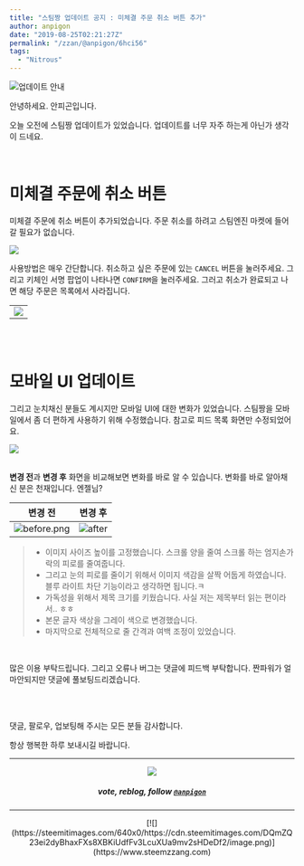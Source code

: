 ```yaml
---
title: "스팀짱 업데이트 공지 : 미체결 주문 취소 버튼 추가"
author: anpigon
date: "2019-08-25T02:21:27Z"
permalink: "/zzan/@anpigon/6hci56"
tags:
  - "Nitrous"
---
```

![업데이트 안내](https://files.steempeak.com/file/steempeak/anpigon/3aBL7xov-E1848BE185A5E186B8E18483E185A6E1848BE185B5E18490E185B320E1848BE185A1E186ABE18482E185A2.png)

안녕하세요. 안피곤입니다.

오늘 오전에 스팀짱 업데이트가 있었습니다. 업데이트를 너무 자주 하는게 아닌가 생각이 드네요.

<br>

# 미체결 주문에 취소 버튼

미체결 주문에 취소 버튼이 추가되었습니다. 주문 취소를 하려고 스팀엔진 마켓에 들어갈 필요가 없습니다. 

![](https://files.steempeak.com/file/steempeak/anpigon/94q4Jlpp-E18489E185B3E1848FE185B3E18485E185B5E186ABE18489E185A3E186BA202019-08-2520E1848BE185A9E1848CE185A5E186AB2010.29.39.png)

사용방법은 매우 간단합니다. 취소하고 싶은 주문에 있는 `CANCEL` 버튼을 눌러주세요. 그리고 키체인 서명 팝업이 나타나면 `CONFIRM`을 눌러주세요. 그러고 취소가 완료되고 나면 해당 주문은 목록에서 사라집니다.

||
|-|
|![](https://files.steempeak.com/file/steempeak/anpigon/4m2MDNwz-2019-08-252010-13-52.2019-08-252010_17_00.gif)|

<br>
<br>

# 모바일 UI 업데이트

그리고 눈치채신 분들도 계시지만 모바일 UI에 대한 변화가 있었습니다. 스팀짱을 모바일에서 좀 더 편하게 사용하기 위해 수정했습니다. 참고로 피드 목록 화면만 수정되었어요.

![](https://steemitimages.com/300x0/https://files.steempeak.com/file/steempeak/anpigon/YSekB3fo-E18489E185B3E1848FE185B3E18485E185B5E186ABE18489E185A3E186BA202019-08-2520E1848BE185A9E1848CE185A5E186AB2010.21.06.png)

<br>**변경 전**과 **변경 후** 화면을 비교해보면 변화를 바로  알 수 있습니다. 변화를 바로 알아채신 분은 천재입니다. 엔젤님?

|**변경 전**|**변경 후**|
|-|-|
|![before.png](https://files.steempeak.com/file/steempeak/anpigon/sSF17Nti-a2.png)|![after](https://files.steempeak.com/file/steempeak/anpigon/FmxPeTy3-a1.png)|

> * 이미지 사이즈 높이를 고정했습니다. 스크롤 양을 줄여 스크롤 하는 엄지손가락의 피로를 줄여줍니다.
> * 그리고 눈의 피로를 줄이기 위해서 이미지 색감을 살짝 어둡게 하였습니다. 블루 라이트 차단 기능이라고 생각하면 됩니다.ㅋ
> * 가독성을 위해서 제목 크기를 키웠습니다. 사실 저는 제목부터 읽는 편이라서.. ㅎㅎ
> * 본문 글자 색상을 그레이 색으로 변경했습니다.
> * 마지막으로 전체적으로 줄 간격과 여백 조정이 있었습니다.

<br>

많은 이용 부탁드립니다. 그리고 오류나 버그는 댓글에 피드백 부탁합니다. 짠파워가 얼마안되지만 댓글에 풀보팅드리겠습니다.

<br>
<br>

댓글, 팔로우, 업보팅해 주시는 모든 분들 감사합니다.

항상 행복한 하루 보내시길 바랍니다.

***

<center><img src='https://steemitimages.com/400x0/https://cdn.steemitimages.com/DQmQmWhMN6zNrLmKJRKhvSScEgWZmpb8zCeE2Gray1krbv6/BC054B6E-6F73-46D0-88E4-C88EB8167037.jpeg'><h5>vote, reblog, follow <code><a href='https://steemit.com/@anpigon'>@anpigon</a></code></h5></center>

***

<center>[![](https://steemitimages.com/640x0/https://cdn.steemitimages.com/DQmZQ23ei2dyBhaxFXs8XBKiUdfFv3LcuXUa9mv2sHDeDf2/image.png)](https://www.steemzzang.com)</center>
